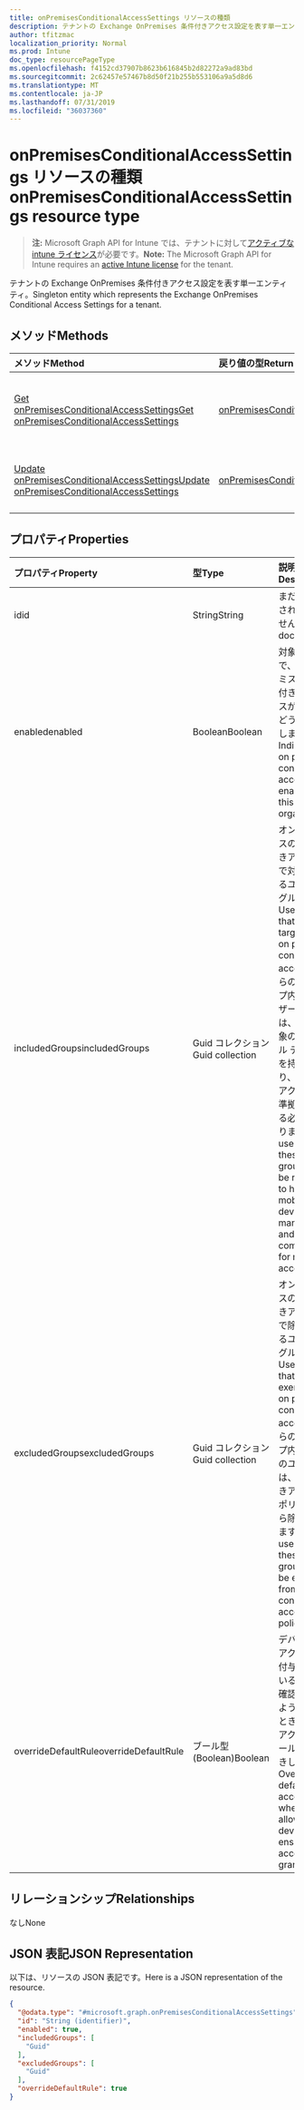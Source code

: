 ```yaml
---
title: onPremisesConditionalAccessSettings リソースの種類
description: テナントの Exchange OnPremises 条件付きアクセス設定を表す単一エンティティ。
author: tfitzmac
localization_priority: Normal
ms.prod: Intune
doc_type: resourcePageType
ms.openlocfilehash: f4152cd37907b8623b616845b2d82272a9ad83bd
ms.sourcegitcommit: 2c62457e57467b8d50f21b255b553106a9a5d8d6
ms.translationtype: MT
ms.contentlocale: ja-JP
ms.lasthandoff: 07/31/2019
ms.locfileid: "36037360"
---
```

# <a name="onpremisesconditionalaccesssettings-resource-type"></a><span data-ttu-id="11363-103">onPremisesConditionalAccessSettings リソースの種類</span><span class="sxs-lookup"><span data-stu-id="11363-103">onPremisesConditionalAccessSettings resource type</span></span>

> <span data-ttu-id="11363-104">**注:** Microsoft Graph API for Intune では、テナントに対して[アクティブな intune ライセンス](https://go.microsoft.com/fwlink/?linkid=839381)が必要です。</span><span class="sxs-lookup"><span data-stu-id="11363-104">**Note:** The Microsoft Graph API for Intune requires an [active Intune license](https://go.microsoft.com/fwlink/?linkid=839381) for the tenant.</span></span>

<span data-ttu-id="11363-105">テナントの Exchange OnPremises 条件付きアクセス設定を表す単一エンティティ。</span><span class="sxs-lookup"><span data-stu-id="11363-105">Singleton entity which represents the Exchange OnPremises Conditional Access Settings for a tenant.</span></span>

## <a name="methods"></a><span data-ttu-id="11363-106">メソッド</span><span class="sxs-lookup"><span data-stu-id="11363-106">Methods</span></span>
|<span data-ttu-id="11363-107">メソッド</span><span class="sxs-lookup"><span data-stu-id="11363-107">Method</span></span>|<span data-ttu-id="11363-108">戻り値の型</span><span class="sxs-lookup"><span data-stu-id="11363-108">Return Type</span></span>|<span data-ttu-id="11363-109">説明</span><span class="sxs-lookup"><span data-stu-id="11363-109">Description</span></span>|
|:---|:---|:---|
|[<span data-ttu-id="11363-110">Get onPremisesConditionalAccessSettings</span><span class="sxs-lookup"><span data-stu-id="11363-110">Get onPremisesConditionalAccessSettings</span></span>](../api/intune-onboarding-onpremisesconditionalaccesssettings-get.md)|[<span data-ttu-id="11363-111">onPremisesConditionalAccessSettings</span><span class="sxs-lookup"><span data-stu-id="11363-111">onPremisesConditionalAccessSettings</span></span>](../resources/intune-onboarding-onpremisesconditionalaccesssettings.md)|<span data-ttu-id="11363-112">[onPremisesConditionalAccessSettings](../resources/intune-onboarding-onpremisesconditionalaccesssettings.md) オブジェクトのプロパティとリレーションシップを読み取ります。</span><span class="sxs-lookup"><span data-stu-id="11363-112">Read properties and relationships of the [onPremisesConditionalAccessSettings](../resources/intune-onboarding-onpremisesconditionalaccesssettings.md) object.</span></span>|
|[<span data-ttu-id="11363-113">Update onPremisesConditionalAccessSettings</span><span class="sxs-lookup"><span data-stu-id="11363-113">Update onPremisesConditionalAccessSettings</span></span>](../api/intune-onboarding-onpremisesconditionalaccesssettings-update.md)|[<span data-ttu-id="11363-114">onPremisesConditionalAccessSettings</span><span class="sxs-lookup"><span data-stu-id="11363-114">onPremisesConditionalAccessSettings</span></span>](../resources/intune-onboarding-onpremisesconditionalaccesssettings.md)|<span data-ttu-id="11363-115">[onPremisesConditionalAccessSettings](../resources/intune-onboarding-onpremisesconditionalaccesssettings.md) オブジェクトのプロパティを更新します。</span><span class="sxs-lookup"><span data-stu-id="11363-115">Update the properties of a [onPremisesConditionalAccessSettings](../resources/intune-onboarding-onpremisesconditionalaccesssettings.md) object.</span></span>|

## <a name="properties"></a><span data-ttu-id="11363-116">プロパティ</span><span class="sxs-lookup"><span data-stu-id="11363-116">Properties</span></span>
|<span data-ttu-id="11363-117">プロパティ</span><span class="sxs-lookup"><span data-stu-id="11363-117">Property</span></span>|<span data-ttu-id="11363-118">型</span><span class="sxs-lookup"><span data-stu-id="11363-118">Type</span></span>|<span data-ttu-id="11363-119">説明</span><span class="sxs-lookup"><span data-stu-id="11363-119">Description</span></span>|
|:---|:---|:---|
|<span data-ttu-id="11363-120">id</span><span class="sxs-lookup"><span data-stu-id="11363-120">id</span></span>|<span data-ttu-id="11363-121">String</span><span class="sxs-lookup"><span data-stu-id="11363-121">String</span></span>|<span data-ttu-id="11363-122">まだ文書化されていません</span><span class="sxs-lookup"><span data-stu-id="11363-122">Not yet documented</span></span>|
|<span data-ttu-id="11363-123">enabled</span><span class="sxs-lookup"><span data-stu-id="11363-123">enabled</span></span>|<span data-ttu-id="11363-124">Boolean</span><span class="sxs-lookup"><span data-stu-id="11363-124">Boolean</span></span>|<span data-ttu-id="11363-125">対象組織で、オンプレミスの条件付きアクセスが有効かどうかを示します。</span><span class="sxs-lookup"><span data-stu-id="11363-125">Indicates if on premises conditional access is enabled for this organization</span></span>|
|<span data-ttu-id="11363-126">includedGroups</span><span class="sxs-lookup"><span data-stu-id="11363-126">includedGroups</span></span>|<span data-ttu-id="11363-127">Guid コレクション</span><span class="sxs-lookup"><span data-stu-id="11363-127">Guid collection</span></span>|<span data-ttu-id="11363-128">オンプレミスの条件付きアクセスで対象となるユーザー グループ。</span><span class="sxs-lookup"><span data-stu-id="11363-128">User groups that will be targeted by on premises conditional access.</span></span> <span data-ttu-id="11363-129">これらのグループ内のユーザーすべては、管理対象のモバイル デバイスを持っており、メール アクセスに準拠している必要があります。</span><span class="sxs-lookup"><span data-stu-id="11363-129">All users in these groups will be required to have mobile device managed and compliant for mail access.</span></span>|
|<span data-ttu-id="11363-130">excludedGroups</span><span class="sxs-lookup"><span data-stu-id="11363-130">excludedGroups</span></span>|<span data-ttu-id="11363-131">Guid コレクション</span><span class="sxs-lookup"><span data-stu-id="11363-131">Guid collection</span></span>|<span data-ttu-id="11363-132">オンプレミスの条件付きアクセスで除外されるユーザー グループ。</span><span class="sxs-lookup"><span data-stu-id="11363-132">User groups that will be exempt by on premises conditional access.</span></span> <span data-ttu-id="11363-133">これらのグループ内のすべてのユーザーは、条件付きアクセス ポリシーから除外されます。</span><span class="sxs-lookup"><span data-stu-id="11363-133">All users in these groups will be exempt from the conditional access policy.</span></span>|
|<span data-ttu-id="11363-134">overrideDefaultRule</span><span class="sxs-lookup"><span data-stu-id="11363-134">overrideDefaultRule</span></span>|<span data-ttu-id="11363-135">ブール型 (Boolean)</span><span class="sxs-lookup"><span data-stu-id="11363-135">Boolean</span></span>|<span data-ttu-id="11363-136">デバイスでアクセスが付与されていることを確認できるようにするとき、既定のアクセス ルールを上書きします。</span><span class="sxs-lookup"><span data-stu-id="11363-136">Override the default access rule when allowing a device to ensure access is granted.</span></span>|

## <a name="relationships"></a><span data-ttu-id="11363-137">リレーションシップ</span><span class="sxs-lookup"><span data-stu-id="11363-137">Relationships</span></span>
<span data-ttu-id="11363-138">なし</span><span class="sxs-lookup"><span data-stu-id="11363-138">None</span></span>

## <a name="json-representation"></a><span data-ttu-id="11363-139">JSON 表記</span><span class="sxs-lookup"><span data-stu-id="11363-139">JSON Representation</span></span>
<span data-ttu-id="11363-140">以下は、リソースの JSON 表記です。</span><span class="sxs-lookup"><span data-stu-id="11363-140">Here is a JSON representation of the resource.</span></span>
<!-- {
  "blockType": "resource",
  "keyProperty": "id",
  "@odata.type": "microsoft.graph.onPremisesConditionalAccessSettings"
}
-->
``` json
{
  "@odata.type": "#microsoft.graph.onPremisesConditionalAccessSettings",
  "id": "String (identifier)",
  "enabled": true,
  "includedGroups": [
    "Guid"
  ],
  "excludedGroups": [
    "Guid"
  ],
  "overrideDefaultRule": true
}
```



